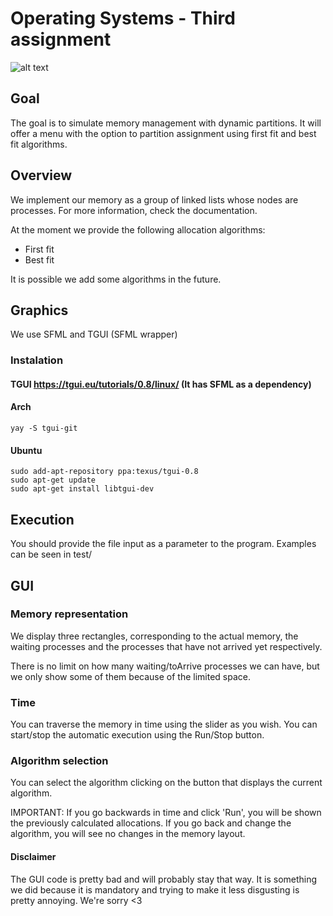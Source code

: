 #  Operating Systems - Third assignment
![alt text](https://github.com/IEncinas10/UA-SO-P3/blob/master/assets/example.gif "Example execution")
## Goal

The goal is to simulate memory management with dynamic partitions. It will offer a menu with the option to partition
assignment using first fit and best fit algorithms.

## Overview
We implement our memory as a group of linked lists whose nodes are processes. For more information, check the documentation.

At the moment we provide the following allocation algorithms:
* First fit
* Best fit

It is possible we add some algorithms in the future.

## Graphics
We use SFML and TGUI (SFML wrapper)

### Instalation
#### TGUI https://tgui.eu/tutorials/0.8/linux/ (It has SFML as a dependency)

#### Arch
```
yay -S tgui-git
```

#### Ubuntu 
```
sudo add-apt-repository ppa:texus/tgui-0.8
sudo apt-get update
sudo apt-get install libtgui-dev
```


## Execution
You should provide the file input as a parameter to the program.
Examples can be seen in test/
## GUI

### Memory representation
We display three rectangles, corresponding to the actual memory, the waiting processes and the processes that have not arrived yet respectively.

There is no limit on how many waiting/toArrive processes we can have,
but we only show some of them because of the limited space.

### Time
You can traverse the memory in time using the slider as you wish.
You can start/stop the automatic execution using the Run/Stop button.

### Algorithm selection
You can select the algorithm clicking on the button that displays the
current algorithm.

IMPORTANT: If you go backwards in time and click 'Run', you will be
shown the previously calculated allocations. If you go back and change
the algorithm, you will see no changes in the memory layout.


#### Disclaimer
The GUI code is pretty bad and will probably stay that way. It is something we did because it is mandatory and trying to make it less disgusting is pretty annoying. We're sorry <3
